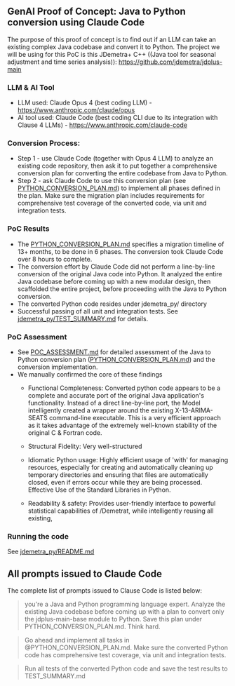 ## GenAI Proof of Concept: Java to Python conversion using Claude Code
The purpose of this proof of concept is to find out if an LLM can take an existing complex Java codebase and convert it to Python. The project we will be using for this PoC is this JDemetra+ C++ ((Java tool for seasonal adjustment and time series analysis)): https://github.com/jdemetra/jdplus-main

### LLM & AI Tool
* LLM used: Claude Opus 4 (best coding LLM) - https://www.anthropic.com/claude/opus
* AI tool used: Claude Code (best coding CLI due to its integration with Clause 4 LLMs) - https://www.anthropic.com/claude-code

### Conversion Process: 
* Step 1 - use Claude Code (together with Opus 4 LLM) to analyze an existing code repository, then ask it to put together a comprehensive conversion plan for converting the entire codebase from Java to Python. 
* Step 2 - ask Claude Code to use this conversion plan (see [PYTHON_CONVERSION_PLAN.md](PYTHON_CONVERSION_PLAN.md)) to implement all phases defined in the plan. Make sure the migration plan includes requirements for comprehensive test coverage of the converted code, via unit and integration tests.

### PoC Results
* The [PYTHON_CONVERSION_PLAN.md](PYTHON_CONVERSION_PLAN.md) specifies a migration timeline of 13+ months, to be done in 6 phases. The conversion took Claude Code over 8 hours to complete. 
* The conversion effort by Claude Code did not perform a line-by-line conversion of the original Java code into Python. It analyzed the entire Java codebase before coming up with a new modular design, then scaffolded the entire project, before proceeding with the Java to Python conversion.
* The converted Python code resides under jdemetra_py/ directory
* Successful passing of all unit and integration tests. See [jdemetra_py/TEST_SUMMARY.md](jdemetra_py/TEST_SUMMARY.md) for details.

### PoC Assessment
* See [POC_ASSESSMENT.md](POC_ASSESSMENT.md) for detailed assessment of the Java to Python conversion plan ([PYTHON_CONVERSION_PLAN.md](PYTHON_CONVERSION_PLAN.md)) and the conversion implementation.
* We manually confirmed the core of these findings
    * Functional Completeness: Converted python code appears to be a complete and accurate port of the original Java application's functionality. Instead of a direct line-by-line port, the Model intelligently created a wrapper around the existing X-13-ARIMA-SEATS command-line executable. This is a very efficient approach as it takes advantage of the extremely well-known stability of the original C & Fortran code.

    * Structural Fidelity: Very well-structured

    * Idiomatic Python usage: Highly efficient usage of 'with' for managing resources, especially for creating and automatically cleaning up temporary directories and ensuring that files are automatically closed, even if errors occur while they are being processed. 
    Effective Use of the Standard Libraries in Python.

    * Readability & safety: Provides user-friendly interface to powerful statistical capabilities of /Demetrat, while intelligently reusing all existing,


### Running the code
See [jdemetra_py/README.md](jdemetra_py/README.md)

## All prompts issued to Claude Code
The complete list of prompts issued to Clause Code is listed below:

> you're a Java and Python programming language expert. Analyze the existing Java codebase before coming up with a plan to convert only the jdplus-main-base module to Python. Save this plan under PYTHON_CONVERSION_PLAN.md. Think hard.

> Go ahead and implement all tasks in @PYTHON_CONVERSION_PLAN.md. Make sure the converted Python code has comprehensive test coverage, via unit and integration tests.

> Run all tests of the converted Python code and save the test results to TEST_SUMMARY.md
